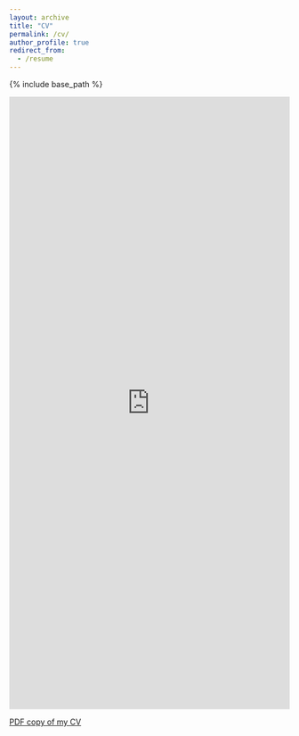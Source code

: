 ```yaml
---
layout: archive
title: "CV"
permalink: /cv/
author_profile: true
redirect_from:
  - /resume
---
```


{% include base_path %}

<!-- <embed src="https://github.com/opaliss/opalissan/blob/master/opal_issan_CV_2025.pdf" width="600px" height="500px" /> -->
<iframe src="https://github.com/opaliss/opalissan/blob/master/opal_issan_CV_2025.pdf&embedded=true" style="width:100%;height:1100px;" frameborder="0"></iframe>

[PDF copy of my CV](https://github.com/opaliss/opalissan/blob/master/opal_issan_CV_2025.pdf)

